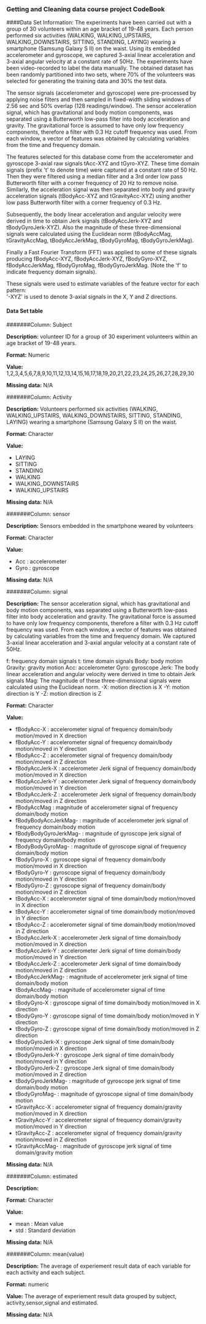 ### Getting and Cleaning data course project CodeBook

####Data Set Information:
The experiments have been carried out with a group of 30 volunteers within an age bracket of 19-48 years. Each person performed six activities (WALKING, WALKING_UPSTAIRS, WALKING_DOWNSTAIRS, SITTING, STANDING, LAYING) wearing a smartphone (Samsung Galaxy S II) on the waist. Using its embedded accelerometer and gyroscope, we captured 3-axial linear acceleration and 3-axial angular velocity at a constant rate of 50Hz. The experiments have been video-recorded to label the data manually. The obtained dataset has been randomly partitioned into two sets, where 70% of the volunteers was selected for generating the training data and 30% the test data. 

The sensor signals (accelerometer and gyroscope) were pre-processed by applying noise filters and then sampled in fixed-width sliding windows of 2.56 sec and 50% overlap (128 readings/window). The sensor acceleration signal, which has gravitational and body motion components, was separated using a Butterworth low-pass filter into body acceleration and gravity. The gravitational force is assumed to have only low frequency components, therefore a filter with 0.3 Hz cutoff frequency was used. From each window, a vector of features was obtained by calculating variables from the time and frequency domain.

The features selected for this database come from the accelerometer and gyroscope 3-axial raw signals tAcc-XYZ and tGyro-XYZ. These time domain signals (prefix 't' to denote time) were captured at a constant rate of 50 Hz. Then they were filtered using a median filter and a 3rd order low pass Butterworth filter with a corner frequency of 20 Hz to remove noise. Similarly, the acceleration signal was then separated into body and gravity acceleration signals (tBodyAcc-XYZ and tGravityAcc-XYZ) using another low pass Butterworth filter with a corner frequency of 0.3 Hz. 

Subsequently, the body linear acceleration and angular velocity were derived in time to obtain Jerk signals (tBodyAccJerk-XYZ and tBodyGyroJerk-XYZ). Also the magnitude of these three-dimensional signals were calculated using the Euclidean norm (tBodyAccMag, tGravityAccMag, tBodyAccJerkMag, tBodyGyroMag, tBodyGyroJerkMag). 

Finally a Fast Fourier Transform (FFT) was applied to some of these signals producing fBodyAcc-XYZ, fBodyAccJerk-XYZ, fBodyGyro-XYZ, fBodyAccJerkMag, fBodyGyroMag, fBodyGyroJerkMag. (Note the 'f' to indicate frequency domain signals). 

These signals were used to estimate variables of the feature vector for each pattern:  
'-XYZ' is used to denote 3-axial signals in the X, Y and Z directions.

#### Data Set table




#######Column: Subject

__Description:__ volunteer ID for a group of 30 experiment volunteers within an age bracket of 19-48 years.

__Format:__ Numeric

__Value:__ 1,2,3,4,5,6,7,8,9,10,11,12,13,14,15,16,17,18,19,20,21,22,23,24,25,26,27,28,29,30

__Missing data:__ N/A

#######Column: Activity

__Description:__ Volunteers performed six activities (WALKING, WALKING_UPSTAIRS, WALKING_DOWNSTAIRS, SITTING, STANDING, LAYING) wearing a smartphone (Samsung Galaxy S II) on the waist.

__Format:__ Character

__Value:__ 
* LAYING
* SITTING
* STANDING
* WALKING           
* WALKING_DOWNSTAIRS
* WALKING_UPSTAIRS

__Missing data:__ N/A

#######Column: sensor

__Description:__ Sensors embedded in the smartphone weared by volunteers 

__Format:__ Character

__Value:__ 
* Acc : accelerometer
* Gyro : gyroscope

__Missing data:__ N/A

#######Column: signal

__Description:__ The sensor acceleration signal, which has gravitational and body motion components, was separated using a Butterworth low-pass filter into body acceleration and gravity. The gravitational force is assumed to have only low frequency components, therefore a filter with 0.3 Hz cutoff frequency was used. From each window, a vector of features was obtained by calculating variables from the time and frequency domain. We captured 3-axial linear acceleration and 3-axial angular velocity at a constant rate of 50Hz. 

f: frequency domain signals
t: time domain signals
Body: body motion
Gravity: gravity motion
Acc: accelerometer
Gyro: gyroscope
Jerk: The body linear acceleration and angular velocity were derived in time to obtain Jerk signals 
Mag: The magnitude of these three-dimensional signals were calculated using the Euclidean norm.
-X: motion direction is X
-Y: motion direction is Y
-Z: motion direction is Z

__Format:__ Character

__Value:__ 
* fBodyAcc-X : accelerometer signal of frequency domain/body motion/moved in X direction 
* fBodyAcc-Y : accelerometer signal of frequency domain/body motion/moved in Y direction
* fBodyAcc-Z  : accelerometer signal of frequency domain/body motion/moved in Z direction         
* fBodyAccJerk-X : accelerometer Jerk signal of frequency domain/body motion/moved in X direction 
* fBodyAccJerk-Y : accelerometer Jerk signal of frequency domain/body motion/moved in Y direction
* fBodyAccJerk-Z : accelerometer Jerk signal of frequency domain/body motion/moved in Z direction     
* fBodyAccMag : magnitude of accelerometer signal of frequency domain/body motion
* fBodyBodyAccJerkMag- : magnitude of accelerometer jerk signal of frequency domain/body motion
* fBodyBodyGyroJerkMag- : magnitude of gyroscope jerk signal of frequency domain/body motion
* fBodyBodyGyroMag- : magnitude of gyroscope signal of frequency domain/body motion
* fBodyGyro-X : gyroscope signal of frequency domain/body motion/moved in X direction
* fBodyGyro-Y : gyroscope signal of frequency domain/body motion/moved in Y direction        
* fBodyGyro-Z : gyroscope signal of frequency domain/body motion/moved in Z direction
* tBodyAcc-X : accelerometer signal of time domain/body motion/moved in X direction 
* tBodyAcc-Y : accelerometer signal of time domain/body motion/moved in Y direction       
* tBodyAcc-Z : accelerometer signal of time domain/body motion/moved in Z direction 
* tBodyAccJerk-X : accelerometer Jerk signal of time domain/body motion/moved in X direction
* tBodyAccJerk-Y : accelerometer Jerk signal of time domain/body motion/moved in Y direction     
* tBodyAccJerk-Z : accelerometer Jerk signal of time domain/body motion/moved in Z direction
* tBodyAccJerkMag- : magnitude of accelerometer jerk signal of time domain/body motion
* tBodyAccMag- : magnitude of accelerometer signal of time domain/body motion      
* tBodyGyro-X : gyroscope signal of time domain/body motion/moved in X direction
* tBodyGyro-Y : gyroscope signal of time domain/body motion/moved in Y direction
* tBodyGyro-Z : gyroscope signal of time domain/body motion/moved in Z direction         
* tBodyGyroJerk-X : gyroscope Jerk signal of time domain/body motion/moved in X direction
* tBodyGyroJerk-Y : gyroscope Jerk signal of time domain/body motion/moved in Y direction
* tBodyGyroJerk-Z : gyroscope Jerk signal of time domain/body motion/moved in Z direction     
* tBodyGyroJerkMag- : magnitude of gyroscope jerk signal of time domain/body motion
* tBodyGyroMag- : magnitude of gyroscope signal of time domain/body motion 
* tGravityAcc-X : accelerometer signal of frequency domain/gravity motion/moved in X direction        
* tGravityAcc-Y : accelerometer signal of frequency domain/gravity motion/moved in Y direction
* tGravityAcc-Z : accelerometer signal of frequency domain/gravity motion/moved in Z direction
* tGravityAccMag- : magnitude of gyroscope jerk signal of time domain/gravity motion  

__Missing data:__ N/A

#######Column: estimated

__Description:__ 

__Format:__ Character

__Value:__ 
* mean : Mean value
* std : Standard deviation

__Missing data:__ N/A


#######Column: mean(value)

__Description:__ The average of experiement result data of each variable for each activity and each subject.

__Format:__ numeric

__Value:__ The average of experiement result data grouped by subject, activity,sensor,signal and estimated.

__Missing data:__ N/A
